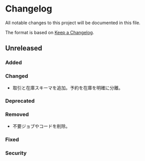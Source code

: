# Changelog
All notable changes to this project will be documented in this file.

The format is based on [Keep a Changelog](http://keepachangelog.com/).

## Unreleased
### Added

### Changed
- 取引と在庫スキーマを追加。予約を在庫を明確に分離。

### Deprecated

### Removed
- 不要ジョブやコードを削除。

### Fixed

### Security

